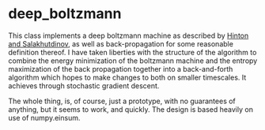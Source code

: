 deep_boltzmann
==============
This class implements a deep boltzmann machine as described by [Hinton and Salakhutdinov][1], as well as back-propagation for some reasonable definition thereof. I have taken liberties with the structure of the algorithm to combine the energy minimization of the boltzmann machine and the entropy maximization of the back propagation together into a back-and-forth algorithm which hopes to make changes to both on smaller timescales. It achieves through stochastic gradient descent.

The whole thing, is, of course, just a prototype, with no guarantees of anything, but it seems to work, and quickly. The design is based heavily on use of numpy.einsum.


[1]: https://www.cs.toronto.edu/~hinton/absps/efficientDBM.pdf
